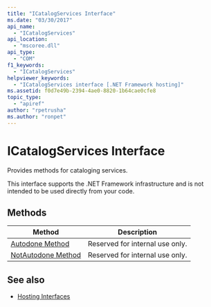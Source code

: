 ```yaml
---
title: "ICatalogServices Interface"
ms.date: "03/30/2017"
api_name: 
  - "ICatalogServices"
api_location: 
  - "mscoree.dll"
api_type: 
  - "COM"
f1_keywords: 
  - "ICatalogServices"
helpviewer_keywords: 
  - "ICatalogServices interface [.NET Framework hosting]"
ms.assetid: f0d7e49b-2394-4ae0-8820-1b64cae0cfe8
topic_type: 
  - "apiref"
author: "rpetrusha"
ms.author: "ronpet"
---
```

# ICatalogServices Interface
Provides methods for cataloging services.  
  
 This interface supports the .NET Framework infrastructure and is not intended to be used directly from your code.  
  
## Methods  
  
|Method|Description|  
|------------|-----------------|  
|[Autodone Method](../../../../docs/framework/unmanaged-api/hosting/icatalogservices-autodone-method.md)|Reserved for internal use only.|  
|[NotAutodone Method](../../../../docs/framework/unmanaged-api/hosting/icatalogservices-notautodone-method.md)|Reserved for internal use only.|  
  
## See also

- [Hosting Interfaces](../../../../docs/framework/unmanaged-api/hosting/hosting-interfaces.md)
